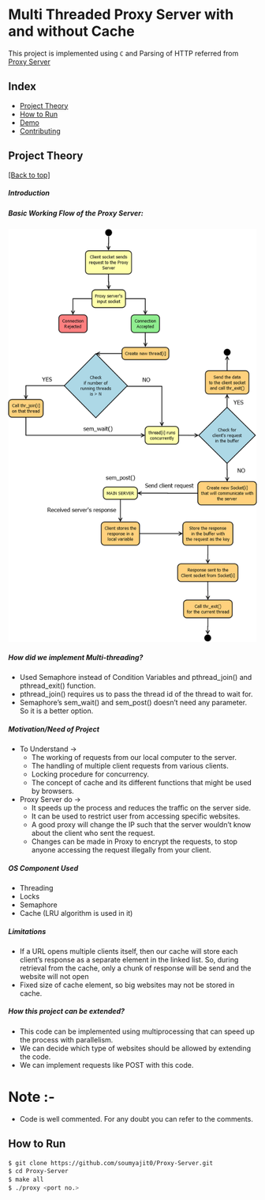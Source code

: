 <h1>Multi Threaded Proxy Server with and without Cache</h1>

This project is implemented using `C` and Parsing of HTTP referred from <a href="https://github.com/vaibhavnaagar/proxy-server">Proxy Server</a>

## Index

- [Project Theory](#project-theory)
- [How to Run](#how-to-run)
- [Demo](#demo)
- [Contributing](#contributing)

## Project Theory

[[Back to top]](#index)

##### Introduction

##### Basic Working Flow of the Proxy Server:
![](https://github.com/soumyajit0/Proxy-Server/blob/main/imgs/UML.png)

##### How did we implement Multi-threading?
- Used Semaphore instead of Condition Variables and pthread_join() and pthread_exit() function. 
- pthread_join() requires us to pass the thread id of the thread to wait for. 
- Semaphore’s sem_wait() and sem_post() doesn’t need any parameter. So it is a better option. 

##### Motivation/Need of Project
- To Understand → 
  - The working of requests from our local computer to the server.
  - The handling of multiple client requests from various clients.
  - Locking procedure for concurrency.
  - The concept of cache and its different functions that might be used by browsers.
- Proxy Server do → 
  - It speeds up the process and reduces the traffic on the server side.
  - It can be used to restrict user from accessing specific websites.
  - A good proxy will change the IP such that the server wouldn’t know about the client who sent the request.
  - Changes can be made in Proxy to encrypt the requests, to stop anyone accessing the request illegally from your client.
 
##### OS Component Used ​
- Threading
- Locks 
- Semaphore
- Cache (LRU algorithm is used in it)

##### Limitations ​
- If a URL opens multiple clients itself, then our cache will store each client’s response as a separate element in the linked list. So, during retrieval from the cache, only a chunk of response will be send and the website will not open
- Fixed size of cache element, so big websites may not be stored in cache. 

##### How this project can be extended? ​
- This code can be implemented using multiprocessing that can speed up the process with parallelism.
- We can decide which type of websites should be allowed by extending the code.
- We can implement requests like POST with this code.

# Note :-
- Code is well commented. For any doubt you can refer to the comments.

## How to Run

```bash
$ git clone https://github.com/soumyajit0/Proxy-Server.git
$ cd Proxy-Server
$ make all
$ ./proxy <port no.>
